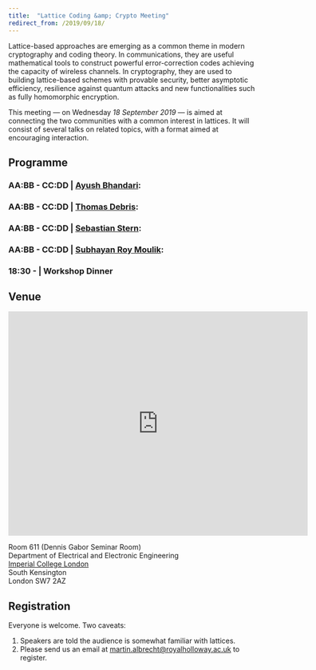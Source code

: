 ```yaml
---
title:  "Lattice Coding &amp; Crypto Meeting"
redirect_from: /2019/09/18/
---
```


Lattice-based approaches are emerging as a common theme in modern cryptography and coding theory. In communications, they are useful mathematical tools to construct powerful error-correction codes achieving the capacity of wireless channels. In cryptography, they are used to building lattice-based schemes with provable security, better asymptotic efficiency, resilience against quantum attacks and new functionalities such as fully homomorphic encryption.

This meeting — on Wednesday *18 September 2019* — is aimed at connecting the two communities with a common interest in lattices. It will consist of several talks on related topics, with a format aimed at encouraging interaction.

## Programme ##

### <span> AA:BB - CC:DD | [Ayush Bhandari](https://www.imperial.ac.uk/people/a.bhandari)</span>: []() ###
### <span> AA:BB - CC:DD | [Thomas Debris](https://who.paris.inria.fr/Thomas.Debris/)</span>: []() ###
### <span> AA:BB - CC:DD | [Sebastian Stern](https://www.uni-ulm.de/nt/staff/senior-researchers/stern/)</span>: []() ###

### <span> AA:BB - CC:DD | [Subhayan Roy Moulik](https://www.cs.ox.ac.uk/people/subhayan.roymoulik/)</span>: []() ###

### <span> 18:30 - | Workshop Dinner </span> ###



## Venue ##


<iframe src="https://www.google.com/maps/embed?pb=!1m14!1m8!1m3!1d2483.7481554015103!2d-0.1774244!3d51.4994889!3m2!1i1024!2i768!4f13.1!3m3!1m2!1s0x0%3A0x31911b371c692e86!2sImperial+College!5e0!3m2!1sen!2suk!4v1457110930221" width="600" height="450" frameborder="0" style="border:0" allowfullscreen></iframe>

Room 611 (Dennis Gabor Seminar Room)  
Department of Electrical and Electronic Engineering  
[Imperial College London](http://www.imperial.ac.uk/visit/campuses/south-kensington/)  
South Kensington  
London SW7 2AZ  

## Registration ##

Everyone is welcome. Two caveats:

1. Speakers are told the audience is somewhat familiar with lattices.
2. Please send us an email at <martin.albrecht@royalholloway.ac.uk> to register.
